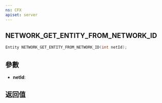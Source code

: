 ```yaml
---
ns: CFX
apiset: server
---
```

## NETWORK_GET_ENTITY_FROM_NETWORK_ID

```c
Entity NETWORK_GET_ENTITY_FROM_NETWORK_ID(int netId);
```


## 參數
* **netId**: 

## 返回值
